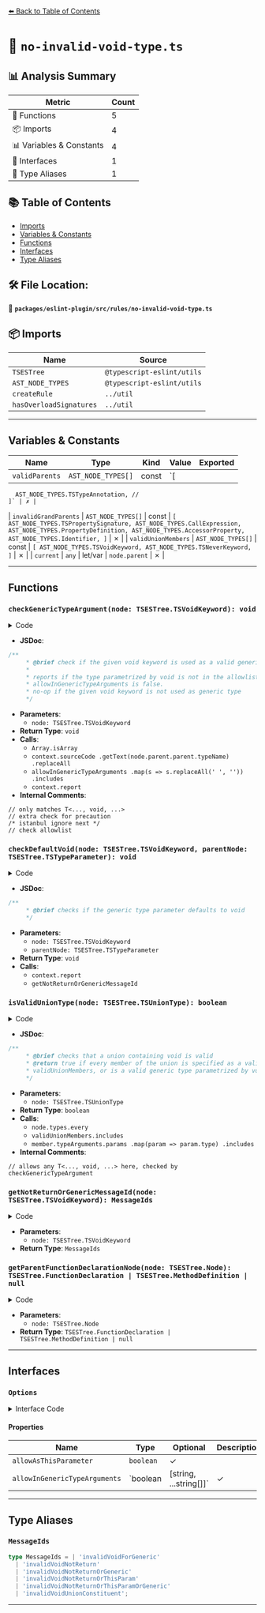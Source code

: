 [⬅️ Back to Table of Contents](../../../../index.md)

# 📄 `no-invalid-void-type.ts`

## 📊 Analysis Summary

| Metric | Count |
|--------|-------|
| 🔧 Functions | 5 |
| 📦 Imports | 4 |
| 📊 Variables & Constants | 4 |
| 📐 Interfaces | 1 |
| 📑 Type Aliases | 1 |

## 📚 Table of Contents

- [Imports](#imports)
- [Variables & Constants](#variables-constants)
- [Functions](#functions)
- [Interfaces](#interfaces)
- [Type Aliases](#type-aliases)

## 🛠️ File Location:
📂 **`packages/eslint-plugin/src/rules/no-invalid-void-type.ts`**

## 📦 Imports

| Name | Source |
|------|--------|
| `TSESTree` | `@typescript-eslint/utils` |
| `AST_NODE_TYPES` | `@typescript-eslint/utils` |
| `createRule` | `../util` |
| `hasOverloadSignatures` | `../util` |


---

## Variables & Constants

| Name | Type | Kind | Value | Exported |
|------|------|------|-------|----------|
| `validParents` | `AST_NODE_TYPES[]` | const | `[
      AST_NODE_TYPES.TSTypeAnnotation, //
    ]` | ✗ |
| `invalidGrandParents` | `AST_NODE_TYPES[]` | const | `[
      AST_NODE_TYPES.TSPropertySignature,
      AST_NODE_TYPES.CallExpression,
      AST_NODE_TYPES.PropertyDefinition,
      AST_NODE_TYPES.AccessorProperty,
      AST_NODE_TYPES.Identifier,
    ]` | ✗ |
| `validUnionMembers` | `AST_NODE_TYPES[]` | const | `[
      AST_NODE_TYPES.TSVoidKeyword,
      AST_NODE_TYPES.TSNeverKeyword,
    ]` | ✗ |
| `current` | `any` | let/var | `node.parent` | ✗ |


---

## Functions

### `checkGenericTypeArgument(node: TSESTree.TSVoidKeyword): void`

<details><summary>Code</summary>

```ts
function checkGenericTypeArgument(node: TSESTree.TSVoidKeyword): void {
      // only matches T<..., void, ...>
      // extra check for precaution
      /* istanbul ignore next */
      if (
        node.parent.type !== AST_NODE_TYPES.TSTypeParameterInstantiation ||
        node.parent.parent.type !== AST_NODE_TYPES.TSTypeReference
      ) {
        return;
      }

      // check allowlist
      if (Array.isArray(allowInGenericTypeArguments)) {
        const fullyQualifiedName = context.sourceCode
          .getText(node.parent.parent.typeName)
          .replaceAll(' ', '');

        if (
          !allowInGenericTypeArguments
            .map(s => s.replaceAll(' ', ''))
            .includes(fullyQualifiedName)
        ) {
          context.report({
            node,
            messageId: 'invalidVoidForGeneric',
            data: { generic: fullyQualifiedName },
          });
        }
        return;
      }

      if (!allowInGenericTypeArguments) {
        context.report({
          node,
          messageId: allowAsThisParameter
            ? 'invalidVoidNotReturnOrThisParam'
            : 'invalidVoidNotReturn',
        });
      }
    }
```
</details>

- **JSDoc**:
```ts
/**
     * @brief check if the given void keyword is used as a valid generic type
     *
     * reports if the type parametrized by void is not in the allowlist, or
     * allowInGenericTypeArguments is false.
     * no-op if the given void keyword is not used as generic type
     */
```

- **Parameters**:
  - `node: TSESTree.TSVoidKeyword`
- **Return Type**: `void`
- **Calls**:
  - `Array.isArray`
  - `context.sourceCode
          .getText(node.parent.parent.typeName)
          .replaceAll`
  - `allowInGenericTypeArguments
            .map(s => s.replaceAll(' ', ''))
            .includes`
  - `context.report`
- **Internal Comments**:
```
// only matches T<..., void, ...>
// extra check for precaution
/* istanbul ignore next */
// check allowlist
```

### `checkDefaultVoid(node: TSESTree.TSVoidKeyword, parentNode: TSESTree.TSTypeParameter): void`

<details><summary>Code</summary>

```ts
function checkDefaultVoid(
      node: TSESTree.TSVoidKeyword,
      parentNode: TSESTree.TSTypeParameter,
    ): void {
      if (parentNode.default !== node) {
        context.report({
          node,
          messageId: getNotReturnOrGenericMessageId(node),
        });
      }
    }
```
</details>

- **JSDoc**:
```ts
/**
     * @brief checks if the generic type parameter defaults to void
     */
```

- **Parameters**:
  - `node: TSESTree.TSVoidKeyword`
  - `parentNode: TSESTree.TSTypeParameter`
- **Return Type**: `void`
- **Calls**:
  - `context.report`
  - `getNotReturnOrGenericMessageId`
### `isValidUnionType(node: TSESTree.TSUnionType): boolean`

<details><summary>Code</summary>

```ts
function isValidUnionType(node: TSESTree.TSUnionType): boolean {
      return node.types.every(
        member =>
          validUnionMembers.includes(member.type) ||
          // allows any T<..., void, ...> here, checked by checkGenericTypeArgument
          (member.type === AST_NODE_TYPES.TSTypeReference &&
            member.typeArguments?.type ===
              AST_NODE_TYPES.TSTypeParameterInstantiation &&
            member.typeArguments.params
              .map(param => param.type)
              .includes(AST_NODE_TYPES.TSVoidKeyword)),
      );
    }
```
</details>

- **JSDoc**:
```ts
/**
     * @brief checks that a union containing void is valid
     * @return true if every member of the union is specified as a valid type in
     * validUnionMembers, or is a valid generic type parametrized by void
     */
```

- **Parameters**:
  - `node: TSESTree.TSUnionType`
- **Return Type**: `boolean`
- **Calls**:
  - `node.types.every`
  - `validUnionMembers.includes`
  - `member.typeArguments.params
              .map(param => param.type)
              .includes`
- **Internal Comments**:
```
// allows any T<..., void, ...> here, checked by checkGenericTypeArgument
```

### `getNotReturnOrGenericMessageId(node: TSESTree.TSVoidKeyword): MessageIds`

<details><summary>Code</summary>

```ts
function getNotReturnOrGenericMessageId(
  node: TSESTree.TSVoidKeyword,
): MessageIds {
  return node.parent.type === AST_NODE_TYPES.TSUnionType
    ? 'invalidVoidUnionConstituent'
    : 'invalidVoidNotReturnOrGeneric';
}
```
</details>

- **Parameters**:
  - `node: TSESTree.TSVoidKeyword`
- **Return Type**: `MessageIds`
### `getParentFunctionDeclarationNode(node: TSESTree.Node): TSESTree.FunctionDeclaration | TSESTree.MethodDefinition | null`

<details><summary>Code</summary>

```ts
function getParentFunctionDeclarationNode(
  node: TSESTree.Node,
): TSESTree.FunctionDeclaration | TSESTree.MethodDefinition | null {
  let current = node.parent;
  while (current) {
    if (current.type === AST_NODE_TYPES.FunctionDeclaration) {
      return current;
    }

    if (
      current.type === AST_NODE_TYPES.MethodDefinition &&
      current.value.body != null
    ) {
      return current;
    }

    current = current.parent;
  }

  return null;
}
```
</details>

- **Parameters**:
  - `node: TSESTree.Node`
- **Return Type**: `TSESTree.FunctionDeclaration | TSESTree.MethodDefinition | null`

---

## Interfaces

### `Options`

<details><summary>Interface Code</summary>

```ts
export interface Options {
  allowAsThisParameter?: boolean;
  allowInGenericTypeArguments?: boolean | [string, ...string[]];
}
```
</details>

#### Properties

| Name | Type | Optional | Description |
|------|------|----------|-------------|
| `allowAsThisParameter` | `boolean` | ✓ |  |
| `allowInGenericTypeArguments` | `boolean | [string, ...string[]]` | ✓ |  |


---

## Type Aliases

### `MessageIds`

```ts
type MessageIds = | 'invalidVoidForGeneric'
  | 'invalidVoidNotReturn'
  | 'invalidVoidNotReturnOrGeneric'
  | 'invalidVoidNotReturnOrThisParam'
  | 'invalidVoidNotReturnOrThisParamOrGeneric'
  | 'invalidVoidUnionConstituent';
```


---